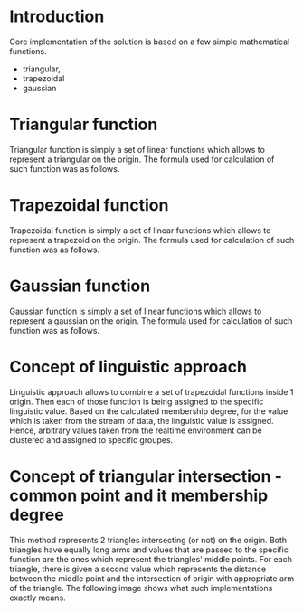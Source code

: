 # Introduction
Core implementation of the solution is based on a few simple mathematical functions. 
* triangular,
* trapezoidal
* gaussian

# Triangular function
Triangular function is simply a set of linear functions which allows to represent a triangular on the origin.
The formula used for calculation of such function was as follows.

# Trapezoidal function
Trapezoidal function is simply a set of linear functions which allows to represent a trapezoid on the origin.
The formula used for calculation of such function was as follows.

# Gaussian function
Gaussian function is simply a set of linear functions which allows to represent a gaussian on the origin.
The formula used for calculation of such function was as follows.

# Concept of linguistic approach
Linguistic approach allows to combine a set of trapezoidal functions inside 1 origin. Then each of those function is being 
assigned to the specific linguistic value. Based on the calculated membership degree, for the value which is taken from the stream of data, the linguistic value is assigned. Hence, arbitrary values taken from the realtime environment can be clustered and assigned to specific groupes. 

# Concept of triangular intersection - common point and it membership degree
This method represents 2 triangles intersecting (or not) on the origin. Both triangles have equally long arms and values that are passed to the specific function are the ones which represent the triangles' middle points. For each triangle, there is given a second value which represents the distance between the middle point and the intersection of origin with appropriate arm of the triangle. The following image shows what such implementations exactly means.
